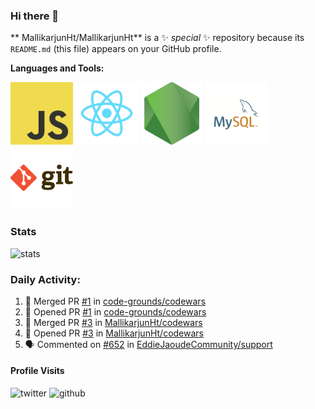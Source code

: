 ### Hi there 👋


** MallikarjunHt/MallikarjunHt** is a ✨ _special_ ✨ repository because its `README.md` (this file) appears on your GitHub profile.

**Languages and Tools:**  

<code><img height="100" src="https://raw.githubusercontent.com/github/explore/80688e429a7d4ef2fca1e82350fe8e3517d3494d/topics/javascript/javascript.png"></code>
<code><img height="100" src="https://raw.githubusercontent.com/github/explore/80688e429a7d4ef2fca1e82350fe8e3517d3494d/topics/react/react.png"></code>
<code><img height="100" src="https://raw.githubusercontent.com/github/explore/80688e429a7d4ef2fca1e82350fe8e3517d3494d/topics/nodejs/nodejs.png"></code>
<code><img height="100" src="https://raw.githubusercontent.com/github/explore/80688e429a7d4ef2fca1e82350fe8e3517d3494d/topics/mysql/mysql.png"></code>
<code><img height="100" src="https://raw.githubusercontent.com/github/explore/80688e429a7d4ef2fca1e82350fe8e3517d3494d/topics/git/git.png"></code>  

### Stats

![stats](https://github-readme-stats.vercel.app/api?username=MallikarjunHt&theme=tokyonight&count_private=true")

### **Daily Activity:**  

<!--START_SECTION:activity-->
1. 🎉 Merged PR [#1](https://github.com/code-grounds/codewars/pull/1) in [code-grounds/codewars](https://github.com/code-grounds/codewars)
2. 💪 Opened PR [#1](https://github.com/code-grounds/codewars/pull/1) in [code-grounds/codewars](https://github.com/code-grounds/codewars)
3. 🎉 Merged PR [#3](https://github.com/MallikarjunHt/codewars/pull/3) in [MallikarjunHt/codewars](https://github.com/MallikarjunHt/codewars)
4. 💪 Opened PR [#3](https://github.com/MallikarjunHt/codewars/pull/3) in [MallikarjunHt/codewars](https://github.com/MallikarjunHt/codewars)
5. 🗣 Commented on [#652](https://github.com/EddieJaoudeCommunity/support/issues/652) in [EddieJaoudeCommunity/support](https://github.com/EddieJaoudeCommunity/support)
<!--END_SECTION:activity-->

#### Profile Visits 
![twitter](https://img.shields.io/twitter/follow/MallikarjunHt?label=Twitter&logo=twitter&style=for-the-badge)
![github](https://img.shields.io/github/followers/MallikarjunHt?label=Followers&logo=GitHub&style=for-the-badge)
